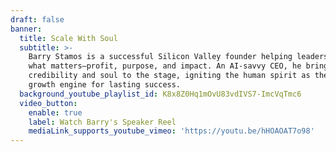 ```yaml
---
draft: false
banner:
  title: Scale With Soul
  subtitle: >-
    Barry Stamos is a successful Silicon Valley founder helping leaders scale
    what matters—profit, purpose, and impact. An AI-savvy CEO, he brings
    credibility and soul to the stage, igniting the human spirit as the ultimate
    growth engine for lasting success.
  background_youtube_playlist_id: K8x8Z0Hq1mOvU83vdIVS7-ImcVqTmc6
  video_button:
    enable: true
    label: Watch Barry's Speaker Reel
    mediaLink_supports_youtube_vimeo: 'https://youtu.be/hHOAOAT7o98'
---
```


